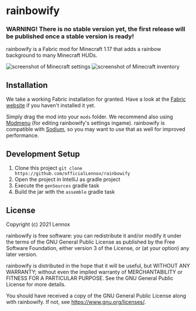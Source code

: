 # rainbowify

### WARNING! There is no stable version yet, the first release will be published once a stable version is ready!

rainbowify is a Fabric mod for Minecraft 1.17 that adds a rainbow background to
many Minecraft HUDs.

![screenshot of Minecraft settings](https://host.snens.team/i/UwMo309jxAFr)
![screenshot of Minecraft inventory](https://host.snens.team/i/T1eoQM3NwfpO)

## Installation

We take a working Fabric installation for granted. Have a look at the
[Fabric website](https://fabricmc.net/) if you haven't installed it yet.

Simply drag the mod into your `mods` folder. We recommend also using
[Modmenu](https://modrinth.com/mod/modmenu) (for editing rainbowify's settings
ingame). rainbowify is compatible with [Sodium](https://modrinth.com/mod/sodium),
so you may want to use that as well for improved performance.

## Development Setup

1. Clone this project `git clone https://github.com/officialLennox/rainbowify`
2. Open the project in IntelliJ as gradle project
3. Execute the `genSources` gradle task
4. Build the jar with the `assemble` gradle task

## License

Copyright (c) 2021 Lennox

rainbowify is free software: you can redistribute it and/or modify
it under the terms of the GNU General Public License as published by
the Free Software Foundation, either version 3 of the License, or
(at your option) any later version.

rainbowify is distributed in the hope that it will be useful,
but WITHOUT ANY WARRANTY; without even the implied warranty of
MERCHANTABILITY or FITNESS FOR A PARTICULAR PURPOSE.  See the
GNU General Public License for more details.

You should have received a copy of the GNU General Public License
along with rainbowify.  If not, see <https://www.gnu.org/licenses/>.
